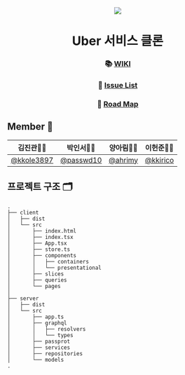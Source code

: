 <div align="center" >

<img src="https://user-images.githubusercontent.com/26592306/99405825-86b35200-2930-11eb-8f9d-03d9ce81748e.png"/>

# Uber 서비스 클론
### 📚 [WIKI](https://github.com/boostcamp-2020/Project09-C-Uber-Clone/wiki)
### 📝 [Issue List](https://docs.google.com/spreadsheets/d/1kpEvOOr6cCK0YKUocBkjjaVOwnI4LHFpKrRn-rYKC90/edit#gid=0)
### 📌 [Road Map](https://docs.google.com/spreadsheets/d/1kpEvOOr6cCK0YKUocBkjjaVOwnI4LHFpKrRn-rYKC90/edit#gid=782776278)

</div>


## Member 💪

| 김진관🧑‍💻                                | 박인서🧑‍💻                              | 양아림👩‍💻                             | 이헌준🧑‍💻                            |
| ------------------------------------------ | ---------------------------------------- | ------------------------------------ | -------------------------------------- |
| [@kkole3897](https://github.com/kkole3897) | [@passwd10](https://github.com/passwd10) | [@ahrimy](https://github.com/ahrimy) | [@kkirico](https://github.com/kkirico) |

## 프로젝트 구조 🗂
```
.
├── client
│   ├── dist
│   └── src
│       ├── index.html
│       ├── index.tsx
│       ├── App.tsx
│       ├── store.ts
│       ├── components
│       │   ├── containers
│       │   └── presentational
│       ├── slices
│       ├── queries
│       └── pages
│
├── server
│   ├── dist
│   └── src
│       ├── app.ts
│       ├── graphql
│       │   ├── resolvers
│       │   └── types
│       ├── passprot
│       ├── services
│       ├── repositories
│       └── models
.
```
